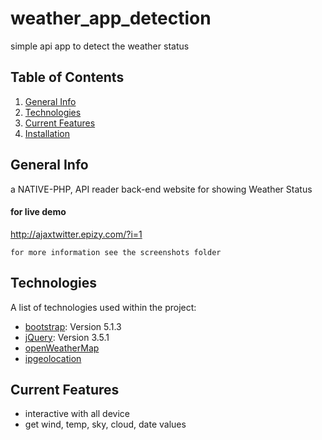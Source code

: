 # weather_app_detection
simple api app to detect the weather status
## Table of Contents
1. [General Info](#general-info)
2. [Technologies](#technologies)
3. [Current Features](#current-features)
4. [Installation](#installation)

## General Info
a NATIVE-PHP, API reader back-end website for showing Weather Status
#### for live demo
http://ajaxtwitter.epizy.com/?i=1
```
for more information see the screenshots folder
```
## Technologies

A list of technologies used within the project:
* [bootstrap](https://cdn.jsdelivr.net/npm/bootstrap@5.1.3/dist/css/bootstrap.min.css): Version 5.1.3 
* [jQuery](https://code.jquery.com/jquery-3.5.1.min.js): Version 3.5.1
* [openWeatherMap](https://openweathermap.org/current)
* [ipgeolocation](https://api.ipgeolocation.io/ipgeo)

##  Current Features
* interactive with all device
* get wind, temp, sky, cloud, date values
